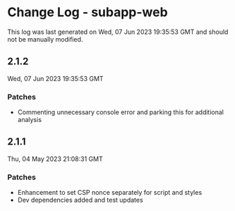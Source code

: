# Change Log - subapp-web

This log was last generated on Wed, 07 Jun 2023 19:35:53 GMT and should not be manually modified.

## 2.1.2
Wed, 07 Jun 2023 19:35:53 GMT

### Patches

- Commenting unnecessary console error and parking this for additional analysis

## 2.1.1
Thu, 04 May 2023 21:08:31 GMT

### Patches

- Enhancement to set CSP nonce separately for script and styles
- Dev dependencies added and test updates

